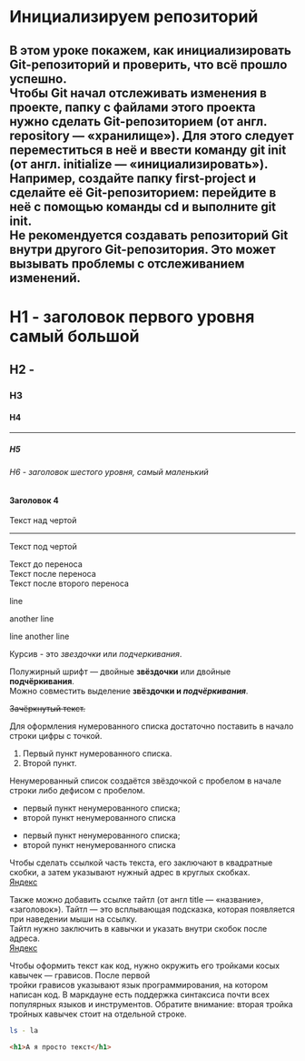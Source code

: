 # Инициализируем репозиторий  


В этом уроке покажем, как инициализировать Git-репозиторий и проверить, что всё прошло успешно.  
Чтобы Git начал отслеживать изменения в проекте, папку с файлами этого проекта нужно сделать Git-репозиторием (от англ. repository — «хранилище»). Для этого следует переместиться в неё и ввести команду git init (от англ. initialize — «инициализировать»).  
Например, создайте папку first-project и сделайте её Git-репозиторием: перейдите в неё с помощью команды cd и выполните git init.  
Не рекомендуется создавать репозиторий Git внутри другого Git-репозитория. Это может вызывать проблемы с отслеживанием изменений.
---







# H1 - заголовок первого уровня самый большой
## H2 - 
### H3
#### H4
----
##### H5
###### H6 - заголовок шестого уровня, самый маленький

#### Заголовок 4

Текст над чертой

---

Текст под чертой  

Текст до переноса  
Текст после переноса <br>
Текст после второго переноса  


line

another line

line
another line

Курсив - это *звездочки* или _подчеркивания_.


Полужирный шрифт — двойные **звёздочки** или двойные __подчёркивания__.  
Можно совместить выделение **звёздочки и _подчёркивания_**.

~~Зачёркнутый текст.~~  

Для оформления нумерованного списка достаточно поставить в начало строки цифры с точкой.  
1. Первый пункт нумерованного списка.
2. Второй пункт.

Ненумерованный список создаётся звёздочкой с пробелом в начале строки либо дефисом с пробелом.  
* первый пункт ненумерованного списка;
* второй пункт ненумерованного списка

- первый пункт ненумерованного списка;
- второй пункт ненумерованного списка

Чтобы сделать ссылкой часть текста, его заключают в квадратные скобки, а затем  указывают нужный адрес в круглых скобках.  
[Яндекс](https://www.yandex.ru)

Также можно добавить ссылке тайтл (от англ title — «название», «заголовок»). 
 Тайтл — это всплывающая подсказка, которая появляется при наведении мыши на ссылку.  
Тайтл нужно заключить в кавычки и указать внутри скобок после адреса.  
[Яндекс](https://www.yandex.ru "Я Yandex!") 

Чтобы оформить текст как код, нужно окружить его тройками косых кавычек — грависов. После первой  
тройки грависов указывают язык программирования, на котором написан код. 
В маркдауне есть поддержка синтаксиса почти всех популярных языков и инструментов. 
Обратите внимание: вторая тройка тройных кавычек стоит на отдельной строке. 
```bash
ls - la
```
```html
<h1>А я просто текст</h1>
```


